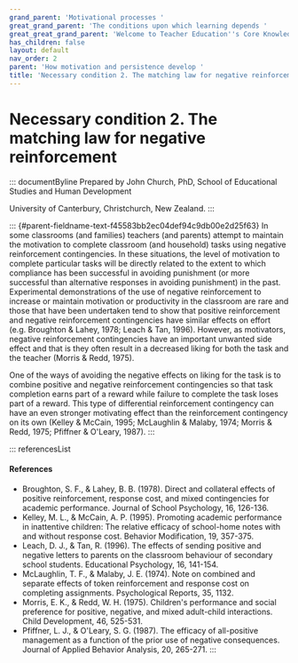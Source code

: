 ```yaml
---
grand_parent: 'Motivational processes '
great_grand_parent: 'The conditions upon which learning depends '
great_great_grand_parent: 'Welcome to Teacher Education''s Core Knowledge and Skills.'
has_children: false
layout: default
nav_order: 2
parent: 'How motivation and persistence develop '
title: 'Necessary condition 2. The matching law for negative reinforcement '
---
```

# Necessary condition 2. The matching law for negative reinforcement 


::: documentByline
Prepared by John Church, PhD, School of Educational Studies and Human
Development

University of Canterbury, Christchurch, New Zealand.
:::

::: {#parent-fieldname-text-f45583bb2ec04def94c9db00e2d25f63}
In some classrooms (and families) teachers (and parents) attempt to
maintain the motivation to complete classroom (and household) tasks
using negative reinforcement contingencies. In these situations, the
level of motivation to complete particular tasks will be directly
related to the extent to which compliance has been successful in
avoiding punishment (or more successful than alternative responses in
avoiding punishment) in the past. Experimental demonstrations of the use
of negative reinforcement to increase or maintain motivation or
productivity in the classroom are rare and those that have been
undertaken tend to show that positive reinforcement and negative
reinforcement contingencies have similar effects on effort (e.g.
Broughton & Lahey, 1978; Leach & Tan, 1996). However, as motivators,
negative reinforcement contingencies have an important unwanted side
effect and that is they often result in a decreased liking for both the
task and the teacher (Morris & Redd, 1975).

One of the ways of avoiding the negative effects on liking for the task
is to combine positive and negative reinforcement contingencies so that
task completion earns part of a reward while failure to complete the
task loses part of a reward. This type of differential reinforcement
contingency can have an even stronger motivating effect than the
reinforcement contingency on its own (Kelley & McCain, 1995; McLaughlin
& Malaby, 1974; Morris & Redd, 1975; Pfiffner & O'Leary, 1987).
:::

::: referencesList
#### References

-   Broughton, S. F., & Lahey, B. B. (1978). Direct and collateral
    effects of positive reinforcement, response cost, and mixed
    contingencies for academic performance. Journal of School
    Psychology, 16, 126-136.
-   Kelley, M. L., & McCain, A. P. (1995). Promoting academic
    performance in inattentive children: The relative efficacy of
    school-home notes with and without response cost. Behavior
    Modification, 19, 357-375.
-   Leach, D. J., & Tan, R. (1996). The effects of sending positive and
    negative letters to parents on the classroom behaviour of secondary
    school students. Educational Psychology, 16, 141-154.
-   McLaughlin, T. F., & Malaby, J. E. (1974). Note on combined and
    separate effects of token reinforcement and response cost on
    completing assignments. Psychological Reports, 35, 1132.
-   Morris, E. K., & Redd, W. H. (1975). Children's performance and
    social preference for positive, negative, and mixed adult-child
    interactions. Child Development, 46, 525-531.
-   Pfiffner, L. J., & O\'Leary, S. G. (1987). The efficacy of
    all-positive management as a function of the prior use of negative
    consequences. Journal of Applied Behavior Analysis, 20, 265-271.
:::
